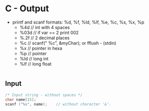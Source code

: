 # C - Output

- printf and scanf formats: %d, %f, %ld, %lf, %e, %c, %s, %x, %p
    - %4d     // int with 4 spaces
    - %03d    // if var == 2 print 002
    - %.2f     // 2 decimal places
    - %c        // scanf(" %c", &myChar); or fflush - (stdin)
    - %x        // pointer in hexa
    - %p         // pointer
    - %ld        // long int
    - %lf        // long float

~~~c

~~~

## Input

~~~c
/* Input string - without spaces */
char name[15];
scanf ("%s", name);    // without character '&'.
~~~